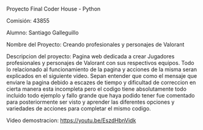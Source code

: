 Proyecto Final Coder House - Python

Comisión: 43855

Alumno: Santiago Galleguillo

Nombre del Proyecto: Creando profesionales y personajes de Valorant

Descripcion del proyecto: Pagina web dedicada a crear Jugadores profesionales y personajes de Valorant con sus respectivos equipos. Todo lo relacionado al funcionamiento de la pagina y acciones de la misma seran explicados en el siguiente video. Sepan entender que como el mensaje que enviare la pagina debido a escazes de tiempo y dificultad de correccion en cierta manera esta incompleta pero el codigo tiene absolutamente todo incluido todo ejemplo y fallo grande que haya podido tener fue comentado para posteriormente ser visto y aprender las diferentes opciones y variedades de acciones para completar el mismo codigo.

Video demostracion: https://youtu.be/EszdHbnVidk
